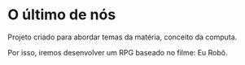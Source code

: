 # O último de nós

Projeto criado para abordar temas da matéria, conceito da computa. 
   
Por isso, iremos desenvolver um RPG baseado no filme: Eu Robô.
